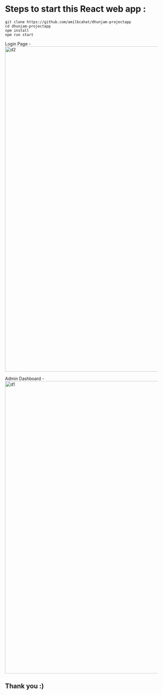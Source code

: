 # Steps to start this React web app :

```
git clone https://github.com/amilbcahat/dhunjam-projectapp
cd dhunjam-projectapp
npm install
npm run start 
```

Login Page - 
<img width="1067" alt="d2" src="https://github.com/amilbcahat/dhunjam-projectapp/assets/68186313/be3b6338-5f60-434d-b703-a1d1d424e94b">

Admin Dashboard - 
<img width="959" alt="d1" src="https://github.com/amilbcahat/dhunjam-projectapp/assets/68186313/cb5b888c-614b-4bbc-9efd-3eef6f354541">

## Thank you :) 
